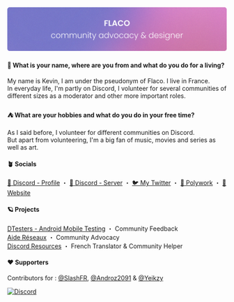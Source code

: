 ![Flaqeau](https://github.com/Flaqeau/Flaqeau/blob/main/readme.png)
---

>
#### 🤔 **What is your name, where are you from and what do you do for a living?**
My name is Kevin, I am under the pseudonym of Flaco. I live in France.
<br/>
In everyday life, I'm partly on Discord, I volunteer for several communities of different sizes as a moderator and other more important roles.

>
#### ⛺ **What are your hobbies and what do you do in your free time?**
As I said before, I volunteer for different communities on Discord.
<br/>
But apart from volunteering, I'm a big fan of music, movies and series as well as art.

>
#### 🪴 Socials
[💭 Discord - Profile](https://discord.com/users/242843345196548097) ・ [💭 Discord - Server](https://discord.gg/JwdFZmm6y2) ・ [🐦 My Twitter](https://twitter.com/Flaqeau) ・ [🪪 Polywork](https://poly.me/flaco) ・ [🔎 Website](https://flaqeau.carrd.co/)

>
#### 🪐 **Projects**
[DTesters - Android Mobile Testing](https://discord.com) ・ Community Feedback
<br/>
[Aide Réseaux](https://discord.gg/reseaux) ・ Community Advocacy
<br/>
[Discord Resources](https://discordresources.com/) ・ French Translator & Community Helper
<br/>

>
#### ❤️ **Supporters**
Contributors for : [@SlashFR](https://github.com/SlashFR), [@Androz2091](https://github.com/Androz2091) & [@Yeikzy](https://github.com/Yeikzy)<br/>

[![Discord](https://lanyard.cnrad.dev/api/242843345196548097)](https://discord.com/users/242843345196548097)
